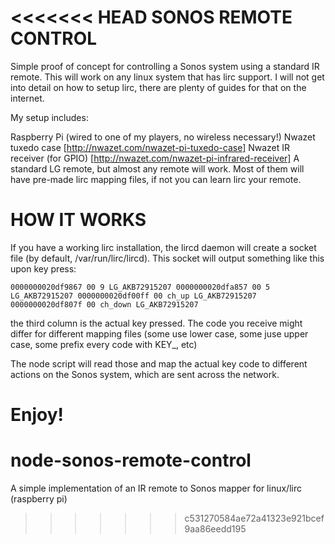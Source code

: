 <<<<<<< HEAD
SONOS REMOTE CONTROL
====================

Simple proof of concept for controlling a Sonos system using a standard IR remote. This will work on any linux system that has lirc support. I will not get into detail on how to setup lirc, there are plenty of guides for that on the internet. 

My setup includes:

Raspberry Pi (wired to one of my players, no wireless necessary!)
Nwazet tuxedo case [http://nwazet.com/nwazet-pi-tuxedo-case]
Nwazet IR receiver (for GPIO) [http://nwazet.com/nwazet-pi-infrared-receiver]
A standard LG remote, but almost any remote will work. Most of them will have pre-made lirc mapping files, if not you can learn lirc your remote.

HOW IT WORKS
============

If you have a working lirc installation, the lircd daemon will create a socket file (by default, /var/run/lirc/lircd). This socket will output something like this upon key press:

`0000000020df9867 00 9 LG_AKB72915207
0000000020dfa857 00 5 LG_AKB72915207
0000000020df00ff 00 ch_up LG_AKB72915207
0000000020df807f 00 ch_down LG_AKB72915207`

the third column is the actual key pressed. The code you receive might differ for different mapping files (some use lower case, some juse upper case, some prefix every code with KEY_, etc)

The node script will read those and map the actual key code to different actions on the Sonos system, which are sent across the network. 

Enjoy!
=======
node-sonos-remote-control
=========================

A simple implementation of an IR remote to Sonos mapper for linux/lirc (raspberry pi)
>>>>>>> c531270584ae72a41323e921bcef9aa86eedd195
